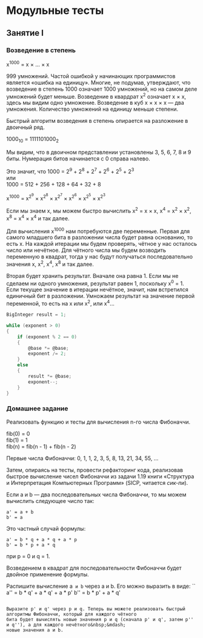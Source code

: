 # Модульные тесты

## Занятие I

### Возведение в степень

x<sup>1000</sup> = x &times; ... &times; x

999 умножений. Частой ошибкой у начинающих программистов является &laquo;ошибка на единицу&raquo;.
Многие, не подумав, утверждают, что возведение в степень 1000 означает 1000 умножений, но на самом деле
умножений будет меньше. Возведение в квардрат x<sup>2</sup> означает x &times; x, здесь мы видим одно
умножение. Возведение в куб x &times; x &times; x&nbsp;&mdash; два умножения. Количество умножений
на единицу меньше степени.

Быстрый алгоритм возведения в степень опирается на разложение в двоичный ряд.

1000<sub>10</sub> = 1111101000<sub>2</sub>

Мы видим, что в двоичном представлении установлены 3, 5, 6, 7, 8 и 9 биты. Нумерация битов начинается с 0 справа налево.

Это значит, что 1000 = 2<sup>9</sup> + 2<sup>8</sup> + 2<sup>7</sup> + 2<sup>6</sup> + 2<sup>5</sup> + 2<sup>3</sup><br />
или<br />
1000 = 512 + 256 + 128 + 64 + 32 + 8

x<sup>1000</sup> = x<sup>2<sup>9</sup></sup> &times; x<sup>2<sup>8</sup></sup> &times; x<sup>2<sup>7</sup></sup> &times; x<sup>2<sup>6</sup></sup> &times; x<sup>2<sup>5</sup></sup> &times; x<sup>2<sup>3</sup></sup>

Если мы знаем x, мы можем быстро вычислить x<sup>2</sup> = x &times; x,
x<sup>4</sup> = x<sup>2</sup> &times; x<sup>2</sup>, x<sup>8</sup> = x<sup>4</sup> &times; x<sup>4</sup> и так далее.

Для вычисления x<sup>1000</sup> нам потребуются две переменные. Первая для самого младшего бита в разложении числа
будет равна основанию, то есть x. На каждой итерации мы будем проверять, чётное у нас осталось число или
нечётное. Для чётного числа мы будем возводить переменную в квадрат, тогда у нас будут получаться последовательно
значения x, x<sup>2</sup>, x<sup>4</sup>, x<sup>8</sup> и так далее.

Вторая будет хранить результат. Вначале она равна 1. Если мы не сделаем ни одного умножения, результат равен 1,
поскольку x<sup>0</sup> = 1. Если текущее значение в итерации нечётное, значит, нам встретился единичный бит в разложении.
Умножаем результат на значение первой переменной, то есть на x или x<sup>2</sup>, или x<sup>4</sup>...

```c#
BigInteger result = 1;

while (exponent > 0)
{
    if (exponent % 2 == 0)
    {
        @base *= @base;
        exponent /= 2;
    }
    else
    {
        result *= @base;
        exponent--;
    }
}
```

### Домашнее задание

Реализовать функцию и тесты для вычисления n-го числа Фибоначчи.

fib(0) = 0<br />
fib(1) = 1<br />
fib(n) = fib(n - 1) + fib(n - 2)

Первые числа Фибоначчи: 0, 1, 1, 2, 3, 5, 8, 13, 21, 34, 55, ...

Затем, опираясь на тесты, провести рефакторинг кода, реализовав быстрое вычисление чисел Фибоначчи из задачи 1.19
книги &laquo;Структура и Интерпретация Компьютерных Программ&raquo; (SICP, читается _сик-пи_).

Если a и b&nbsp;&mdash; два последовательных числа Фибоначчи, то мы можем вычислить следующее число так:

```
a' = a + b
b' = a
```

Это частный случай формулы:
```
a' = b * q + a * q + a * p
b' = b * p + a * q
```
при p = 0 и q = 1.

Возведением в квадрат для последовательности Фибоначчи будет двойное применение формулы.

Распишите вычисление a`` и b`` через a и b. Его можно выразить в виде:
``
a'' = b * q' + a * q' + a * p'
b'' = b * p' + a * q'
```

Выразите p' и q' через p и q. Теперь вы можете реализовать быстрый алгоритмы Фибоначчи, который для каждого чётного
бита будет вычислять новые значения p и q (сначала p' и q', затем p'' и q''), а для каждого нечётного&nbsp;&mdash;
новые значения a и b.
